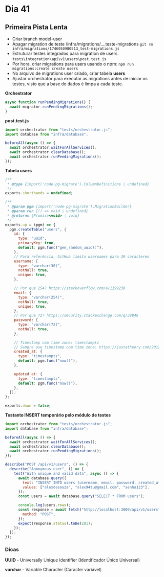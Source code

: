 # Dia 41

## Primeira Pista Lenta

- Criar branch model-user
- Apagar migration de teste /infra/migrations/....teste-migrations
  `git rm infra/migrations/1746050980513_test-migrations.js`
- Estruturar testes integrados para migration de users. `tests\integration\api\v1\users\post.test.js`
- Por hora, criar migrations para users usando o npm: `npm run migrations:create create users`
- No arquivo de migrations user criado, criar tabela **users**
- Ajustar orchestrator para executar as migrations antes de iniciar os testes, visto que a base de dados é limpa a cada teste.

**Orchestrator**  

```javascript
async function runPendingMigrations() {
  await migrator.runPendingMigrations();
}
```

**post.test.js**

```javascript
import orchestrator from "tests/orchestrator.js";
import database from "infra/database";

beforeAll(async () => {
  await orchestrator.waitForAllServices();
  await orchestrator.clearDatabase();
  await orchestrator.runPendingMigrations();
});
```

**Tabela users**   

```javascript
/**
 * @type {import('node-pg-migrate').ColumnDefinitions | undefined}
 */
exports.shorthands = undefined;

/**
 * @param pgm {import('node-pg-migrate').MigrationBuilder}
 * @param run {() => void | undefined}
 * @returns {Promise<void> | void}
 */
exports.up = (pgm) => {
  pgm.createTable("users", {
    id: {
      type: "uuid",
      primaryKey: true,
      default: pgm.func("gen_random_uuid()"),
    },
    // Para referência, GitHub limita usernames para 39 caracteres
    username: {
      type: "varchar(30)",
      notNull: true,
      unique: true,
    },

    // Por que 254? https://stackoverflow.com/a/1199238
    email: {
      type: "varchar(254)",
      notNull: true,
      unique: true,
    },
    // Por que 72? https://security.stackexchange.com/q/39849
    password: {
      type: "varchar(72)",
      notNull: true,
    },

    // Timestamp com time zone: timestamptz
    // Sempre use timestamp com time zone: https://justatheory.com/2012/04/postgres-use-timestamptz/
    created_at: {
      type: "timestamptz",
      default: pgm.func("now()"),
    },

    updated_at: {
      type: "timestamptz",
      default: pgm.func("now()"),
    },
  });
};

exports.down = false;

```

**Testanto INSERT temporário pelo módulo de testes**  

```javascript
import orchestrator from "tests/orchestrator.js";
import database from "infra/database";

beforeAll(async () => {
  await orchestrator.waitForAllServices();
  await orchestrator.clearDatabase();
  await orchestrator.runPendingMigrations();
});

describe("POST /api/v1/users", () => {
  describe("Anonymous user", () => {
    test("With unique and valid data", async () => {
      await database.query({
        text: "INSERT INTO users (username, email, password, created_at, updated_at) VALUES ($1, $2, $3, $4, $5)",
        values: ["alexdesouza", "alex94tu@gmail.com", "senha123"],
      });
      const users = await database.query("SELECT * FROM users");

      console.log(users.rows);
      const response = await fetch("http://localhost:3000/api/v1/users", {
        method: "POST",
      });
      expect(response.status).toBe(201);
    });
  });
});

```

### Dicas

**UUID** - Universally Unique Identifier (Identificador Único Universal)

**varchar** - Variable Character (Caracter variável)